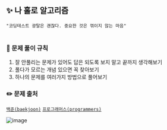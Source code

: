 ## ✨ 나 홀로 알고리즘

`"코딩테스트 광탈은 괜찮다. 중요한 것은 꺾이지 않는 마음"` <br><br>

### 🚨 문제 풀이 규칙
1. 잘 안풀리는 문제가 있어도 답은 되도록 보지 말고 끝까지 생각해보기
2. 풀다가 모르는 개념 있으면 꼭 찾아보기
3. 하나의 문제를 여러가지 방법으로 풀어보기

### ✏️ 문제 출처
[`백준(baekjoon)`](https://www.acmicpc.net/problem/tags) [`프로그래머스(programmers)`](https://programmers.co.kr)

![image](https://user-images.githubusercontent.com/61447654/215649564-f5650e76-657c-472d-a566-443c3b71471a.png)
